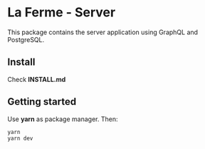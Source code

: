 # La Ferme - Server

This package contains the server application using GraphQL and PostgreSQL.

## Install

Check **INSTALL.md**

## Getting started

Use **yarn** as package manager. Then:

```
yarn
yarn dev
```
